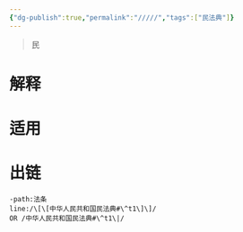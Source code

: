 ```yaml
---
{"dg-publish":true,"permalink":"/////","tags":["民法典"]}
---
```


>民
# 解释
# 适用
# 出链
```query
-path:法条
line:/\[\[中华人民共和国民法典#\^t1\]\]/
OR /中华人民共和国民法典#\^t1\|/
```

